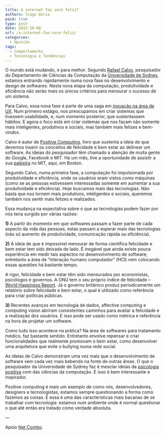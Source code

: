```yaml
---
title: A internet faz você feliz?
authors: Tiago Dória
paid: true
type: post
date: 2015-10-08
url: /a-internet-faz-voce-feliz/
categories:
  - Opinião
tags:
  - Comportamento
  - Tecnologia e Tendências
---
```


O mundo está mudando, e para melhor. Segundo [Rafael Calvo][1], pesquisador do Departamento de Ciências da Computação da [Universidade de Sydney][2], estamos entrando rapidamente numa nova fase no desenvolvimento e design de softwares. Nesta nova etapa da computação, produtividade e eficiência não serão mais os únicos critérios para mensurar o sucesso de um sistema.

Para Calvo, essa nova fase é parte de uma saga em [inovação na área de UX][3]. Num primeiro estágio, nos preocupamos em criar sistemas que tivessem usabilidade, e, num momento posterior, que sustentassem hábitos. E agora o foco está em criar sistemas que nos façam não somente mais inteligentes, produtivos e sociais, mas também mais felizes e bem-vindos.

Calvo é autor de [Positive Computing][4], livro que sustenta a ideia de que devemos inserir os conceitos de felicidade e bem estar ao delinear um software. As ideias do pesquisador têm chamado a atenção de muita gente do Google, Facebook e MIT. Há um mês, tive a oportunidade de assistir a sua [palestra][5] no MIT, aqui, em Boston.

Segundo Calvo, numa primeira fase, a computação foi impulsionada por produtividade e eficiência, onde os usuários eram vistos como máquinas (como se as pessoas estivessem interessadas somente em aumentar a sua produtividade e eficiência). Hoje buscamos mais das tecnologias. Não basta que nos tornem mais produtivos, inteligentes e sociais, queremos também nos sentir mais felizes e realizados.

Essa mudança na expectativa sobre o que as tecnologias podem fazer por nós teria surgido por várias razões:

**1)** A partir do momento em que softwares passam a fazer parte de cada aspecto da vida das pessoas, estas passam a esperar mais das tecnologias (não só aumento de produtividade, comunicação rápida ou eficiência).

**2)** A ideia de que é impossível mensurar de forma científica felicidade e bem estar tem sido deixada de lado. É inegável que ainda existe pouca experiência em medir tais aspectos no desenvolvimento de software; entretanto a área de “interação humano computador” (HCI) vem colocando essas questões há bastante tempo.

A rigor, felicidade e bem estar têm sido mensurados por economistas, psicólogos e governos. A ONU tem o seu próprio índice de felicidade &#8211; [World Happiness Report][6]. Já o governo britânico produz periodicamente um relatório sobre felicidade e bem estar, o qual é utilizado como referência para criar políticas públicas.

**3)** Recentes avanços em tecnologia de dados, affective computing e computing vision abriram consistentes caminhos para avaliar a felicidade e a realização dos usuários. E isso pode ser usado como métrica e referência na hora de projetar um software.

Como tudo isso acontece na prática? Na área de softwares para tratamento médico, faz bastante sentido. Entretanto envolve repensar e criar funcionalidades que realmente promovam o bem estar, como desenvolver uma arquitetura que evite o bullying numa rede social.

As ideias de Calvo demonstram uma vez mais que o desenvolvimento de software vem cada vez mais bebendo na fonte de outras áreas. O que o pesquisador da Universidade de Sydney faz é mesclar ideias da [psicologia positiva][7] com das ciências da computação. E isso é bem interessante e inspirador.

Positive computing é mais um exemplo de como nós, desenvolvedores, designers e tecnologistas, estamos sempre questionando a forma como fazemos as coisas. E essa é uma das características mais bacanas de se trabalhar com tecnologia: estamos num ambiente onde é normal questionar o que até então era tratado como verdade absoluta.

&#8212;
  
Apoio [Net Combo][8].

 [1]: https://twitter.com/rafael_a_calvo
 [2]: http://sydney.edu.au/
 [3]: http://www.forbes.com/sites/giovannirodriguez/2015/01/25/positive-computing-the-next-big-thing-in-human-centered-design/
 [4]: https://mitpress.mit.edu/books/positive-computing
 [5]: https://twitter.com/tdoria/status/643880204037943296
 [6]: http://worldhappiness.report/
 [7]: https://pt.wikipedia.org/wiki/Psicologia_positiva
 [8]: http://www.combomultinet.com/net-combo/